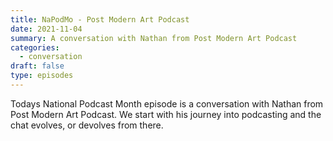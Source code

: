 ```yaml
---
title: NaPodMo - Post Modern Art Podcast
date: 2021-11-04
summary: A conversation with Nathan from Post Modern Art Podcast 
categories:
  - conversation
draft: false
type: episodes
---
```

<!--<iframe src='https://open.spotify.com/embed/episode/1hrRzgV0TbfgkO1gt5Onvj' width='80%' height='232' frameborder='0' allowtransparency='true' allow='encrypted-media'></iframe>-->

Todays National Podcast Month episode is a conversation with Nathan from Post Modern Art Podcast. We start with his journey into podcasting and the chat evolves, or devolves from there.
